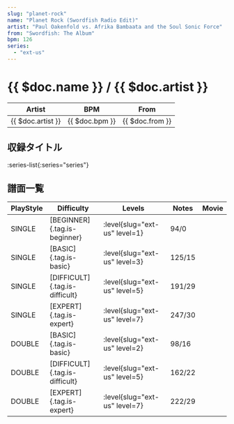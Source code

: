 ```yaml
---
slug: "planet-rock"
name: "Planet Rock (Swordfish Radio Edit)"
artist: "Paul Oakenfold vs. Afrika Bambaata and the Soul Sonic Force"
from: "Swordfish: The Album"
bpm: 126
series:
  - "ext-us"
---
```


# {{ $doc.name }} / {{ $doc.artist }}

|Artist|BPM|From|
|------|---|----|
|{{ $doc.artist }}|{{ $doc.bpm }}|{{ $doc.from }}|

## 収録タイトル

:series-list{:series="series"}

## 譜面一覧

|PlayStyle|Difficulty|Levels|Notes|Movie|
|---------|----------|------|-----|-----|
|SINGLE|[BEGINNER]{.tag.is-beginner}|:level{slug="ext-us" level=1}|94/0||
|SINGLE|[BASIC]{.tag.is-basic}|:level{slug="ext-us" level=3}|125/15||
|SINGLE|[DIFFICULT]{.tag.is-difficult}|:level{slug="ext-us" level=5}|191/29||
|SINGLE|[EXPERT]{.tag.is-expert}|:level{slug="ext-us" level=7}|247/30||
|DOUBLE|[BASIC]{.tag.is-basic}|:level{slug="ext-us" level=2}|98/16||
|DOUBLE|[DIFFICULT]{.tag.is-difficult}|:level{slug="ext-us" level=5}|162/22||
|DOUBLE|[EXPERT]{.tag.is-expert}|:level{slug="ext-us" level=7}|222/29||
